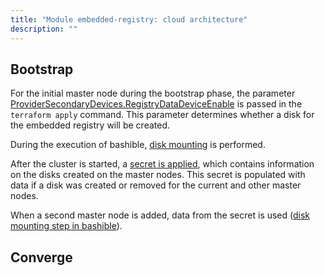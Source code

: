 ```yaml
---
title: "Module embedded-registry: cloud architecture"
description: ""
---
```


## Bootstrap

For the initial master node during the bootstrap phase, the parameter [ProviderSecondaryDevices.RegistryDataDeviceEnable](dhctl/pkg/config/spec_secondary_devices.go) is passed in the `terraform apply` command. This parameter determines whether a disk for the embedded registry will be created.

During the execution of bashible, [disk mounting](candi/bashible/common-steps/node-group/005_integrate_system_registry_data_device.sh.tpl) is performed.

After the cluster is started, a [secret is applied](http://dhctl/pkg/operations/converge/infra/hook/controlplane/hook_for_update_pipeline.go#L225), which contains information on the disks created on the master nodes. This secret is populated with data if a disk was created or removed for the current and other master nodes.

When a second master node is added, data from the secret is used ([disk mounting step in bashible](candi/bashible/common-steps/node-group/005_integrate_system_registry_data_device.sh.tpl)).

## Converge
